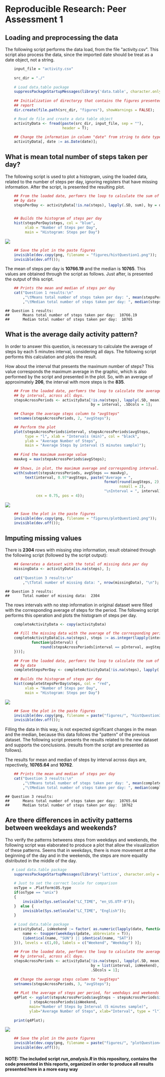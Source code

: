 # Reproducible Research: Peer Assessment 1



## Loading and preprocessing the data

The following script performs the data load, from the file "activity.csv".
This script also process the data, since the imported date should be treat as
a date object, not a string.


```r
    input_file = "activity.csv"
    
    src_dir = "./"
    
    # Load data.table package
    suppressPackageStartupMessages(library('data.table', character.only = TRUE));
    
    ## Initialization of directoryy that contains the figures presented in this
    ## report
    dir.create(file.path(src_dir, "figures"), showWarnings = FALSE);

    # Read de file and create a data table object
    activityData <- fread(paste(src_dir, input_file, sep = ""), 
                          header = T);
    
    ## Change the information in column "date" from string to date type.
    activityData[, date := as.Date(date)];
```


## What is mean total number of steps taken per day?

The following script is used to plot a histogram, using the loaded data, related 
to the number of steps per day, ignoring registers that have missing information.
After the script, is presented the resulting plot.


```r
    ## From the loaded date, perfomrs the loop to calculate the sum of steos
    ## by date
    stepsPerDay <- activityData[!is.na(steps), lapply(.SD, sum), by = date, .SDcols = 1]
    

    ## Builds the histogram of steps per day
    hist(stepsPerDay$steps, col = "blue", 
         xlab = "Number of Steps per Day",
         main = "Histogram: Steps per Day")
```

![](PA1_template_files/figure-html/unnamed-chunk-2-1.png)

```r
    ## Save the plot in the paste figures
    invisible(dev.copy(png, filename = "figures/histQuestion1.png"));
    invisible(dev.off());
```

The mean of steps per day is **10766.19** and the median is **10765**. This
values are obtained through the script as follows. Just after, is presented the 
output of this script.


```r
    ## Prints the mean and median of steps per day
    cat("Question 1 results:\n"
        ,"\tMeans total number of steps taken per day: ", mean(stepsPerDay$steps), "\n"
        ,"\tMedian total number of steps taken per day: ", median(stepsPerDay$steps), "\n");
```

```
## Question 1 results:
##  	Means total number of steps taken per day:  10766.19 
##  	Median total number of steps taken per day:  10765
```

## What is the average daily activity pattern?

In order to answer this question, is necessary to calculate the average of steps 
by each 5 minutes interval, considering all days. The following script performs
this calculation and plots the result. 

How about the interval that presents the maximum number of steps? This value
corresponds the maximum average in the graphic, which is also performed by the
script and presented in the plot. 
So, with an average of approximately **206**, the interval with more steps is 
the **835**. 


```r
    ## From the loaded date, perfomrs the loop to calculate the average of steos
    ## by interval, across all days.
    stepsAcrossPeriods <- activityData[!is.na(steps), lapply(.SD, mean), 
                                       by = interval, .SDcols = 1];
    
    ## Change the average steps column to "avgSteps"
    setnames(stepsAcrossPeriods, 2, "avgSteps");

    ## Perform the plot
    plot(stepsAcrossPeriods$interval, stepsAcrossPeriods$avgSteps,
         type = "l", xlab = "Intervals (min)", col = "black",
         ylab = "Average Number of Steps", 
         main = "Average Steps by interval (5 minutes sample)");
    
    ## Find the maximum average value
    maxAvg = max(stepsAcrossPeriods$avgSteps);
    
    ## Shows, in plot, the maximum average and corresponding interval.
    with(subset(stepsAcrossPeriods, avgSteps == maxAvg), 
         text(interval, 0.97*avgSteps, paste("Average = ", 
                                             format(round(avgSteps, 2), 
                                                    nsmall = 2), 
                                             "\nInterval = ", interval), 
              cex = 0.75, pos = 4));
```

![](PA1_template_files/figure-html/unnamed-chunk-4-1.png)

```r
    ## Save the plot in the paste figures
    invisible(dev.copy(png, filename = "figures/plotQuestion2.png"));
    invisible(dev.off());
```
## Imputing missing values

There is **2304** rows with missing step information, result obtained through
the following script (followed by the script output):


```r
    ## Generates a dataset with the total of missing data per day
    missingData <- activityData[is.na(steps), ];
    
    cat("Question 3 results:\n"
        ,"\tTotal number of missing data: ", nrow(missingData), "\n");
```

```
## Question 3 results:
##  	Total number of missing data:  2304
```

The rows intervals with no step information in original dataset were filled with
the corresponding average of steps for the period. The following script performs
this operation and plots the histogram of steps per day.


```r
    completeActivityData <- copy(activityData)
    
    ## Fill the missing data with the average of the corresponding period
    completeActivityData[is.na(steps), steps := as.integer(lapply(interval, 
            function(pInterval) {
                round(stepsAcrossPeriods[interval == pInterval, avgSteps]);
    }))];
    
    ## From the loaded date, perfomrs the loop to calculate the sum of steos
    ## by date
    completeStepsPerDay <- completeActivityData[!is.na(steps), lapply(.SD, sum), by = date, .SDcols = 1]
        
    ## Builds the histogram of steps per day
    hist(completeStepsPerDay$steps, col = "red", 
         xlab = "Number of Steps per Day",
         main = "Histogram: Steps per Day")
```

![](PA1_template_files/figure-html/unnamed-chunk-6-1.png)

```r
    ## Save the plot in the paste figures
    invisible(dev.copy(png, filename = paste("figures/", "histQuestion3.png")));
    invisible(dev.off());
```

Filling the data in this way, is not expected significant changes in the mean
and the median, because this data follows the "pattern" of the previous dataset.
The following script presents the results related to the new dataset and 
supports the conclusions. (results from the script are presented as follows).

The results for mean and median of steps by interval across days are, 
repectively, **10765.64** and **10762**.


```r
    ## Prints the mean and median of steps per day
    cat("Question 3 results:\n"
        ,"\tMeans total number of steps taken per day: ", mean(completeStepsPerDay$steps), "\n"
        ,"\tMedian total number of steps taken per day: ", median(completeStepsPerDay$steps), "\n");
```

```
## Question 3 results:
##  	Means total number of steps taken per day:  10765.64 
##  	Median total number of steps taken per day:  10762
```

## Are there differences in activity patterns between weekdays and weekends?

Tho verify the patterns betweens steps from weekdays and weekends, the following
script was elaborated to produce a plot that allow the visualization of these
patterns. Seems that in weekdays, there is more movement at the beginning of the
day and in the weekends, the steps are more equality distributed in the middle 
of the day.


```r
   # Load data.table package
    suppressPackageStartupMessages(library('lattice', character.only = TRUE));
    
    # Just to set the correct locale for comparison
    osType = .Platform$OS.type
    if(osType == "unix") 
    {
        invisible(Sys.setlocale("LC_TIME", "en_US.UTF-8"));
    }  else {
        invisible(Sys.setlocale("LC_TIME", "English"));
    }
  
    # Load data.table package
    activityData[, isWeekend := factor( as.numeric(lapply(date, function(pdate) {
        name <- toupper(weekdays(pdate, abbreviate = T));
        (identical(name, "SUN") || identical(name, "SAT"))
    })), levels = c(1,0), labels = c("Weekend", "Weekday") )];
    
    ## From the loaded date, perfomrs the loop to calculate the average of steos
    ## by interval, across all days.
    stepsAcrossPeriods <- activityData[!is.na(steps), lapply(.SD, mean), 
                                       by = list(interval, isWeekend), 
                                       .SDcols = 1];
    
    ## Change the average steps column to "avgSteps"
    setnames(stepsAcrossPeriods, 3, "avgSteps");
    
    ## PLot the average of steps per period, for weehdays and weekends
    q4Plot <- xyplot(stepsAcrossPeriods$avgSteps ~ stepsAcrossPeriods$interval
           | stepsAcrossPeriods$isWeekend, 
           main="Number of Steps by Interval (5 minutes sample)", 
           ylab="Average Number of Steps", xlab="Interval", type = "l");
    
    print(q4Plot);
```

![](PA1_template_files/figure-html/unnamed-chunk-8-1.png)

```r
    ## Save the plot in the paste figures
    invisible(dev.copy(png, filename = paste("figures/", "plotQuestion4.png")));
    invisible(dev.off());
```

#### **NOTE: The included script *run_analysis.R* in this repository, contains the code presented in this reports, organized in order to produce all results presented here in a more easy way**
